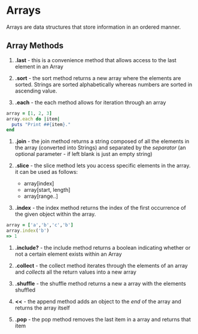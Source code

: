 # Arrays

Arrays are data structures that store information in an ordered manner.

## Array Methods

1. **.last** - this is a convenience method that allows access to the last element in an Array

1. **.sort** - the sort method returns a new array where the elements are sorted. Strings are sorted alphabetically whereas numbers are sorted in ascending value.

1. **.each** - the each method allows for iteration through an array

```ruby
array = [1, 2, 3]
array.each do |item|
  puts "Print ##{item}."
end
```
1. **.join** - the join method returns a string composed of all the elements in the array (converted into Strings) and separated by the *separator* (an optional parameter - if left blank is just an empty string)

1. **.slice** - the slice method lets you access specific elements in the array. it can be used as follows:
    * array[index]
    * array[start, length]
    * array[range..]

1. **.index** - the index method returns the index of the first occurrence of the given object within the array.

```ruby
array = ['a','b','c','b']
array.index('b')
=> 1
```

1. **.include?** - the include method returns a boolean indicating whether or not a certain element exists within an Array

1. **.collect** - the collect method iterates through the elements of an array and *collects* all the return values into a new array

1. **.shuffle** - the shuffle method returns a new a array with the elements shuffled

1. **<<** - the append method adds an object to the *end* of the array and returns the array itself

1. **.pop** - the pop method removes the last item in a array and returns that item
